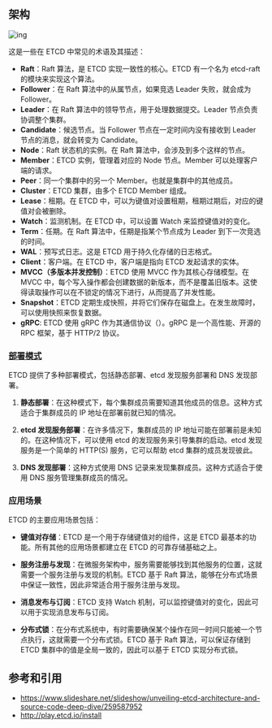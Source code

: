 ## 架构

![ing](https://static.apiseven.com/uploads/2023/02/23/KCin3Lzq_220592786-0d6d9605-4fbe-43d4-9f7e-798b9b072af9.png)

这是一些在 ETCD 中常见的术语及其描述：

- **Raft**：Raft 算法，是 ETCD 实现一致性的核心。ETCD 有一个名为 etcd-raft 的模块来实现这个算法。
- **Follower**：在 Raft 算法中的从属节点，如果竞选 Leader 失败，就会成为 Follower。
- **Leader**：在 Raft 算法中的领导节点，用于处理数据提交。Leader 节点负责协调整个集群。
- **Candidate**：候选节点。当 Follower 节点在一定时间内没有接收到 Leader 节点的消息，就会转变为 Candidate。
- **Node**：Raft 状态机的实例。在 Raft 算法中，会涉及到多个这样的节点。
- **Member**：ETCD 实例，管理着对应的 Node 节点。Member 可以处理客户端的请求。
- **Peer**：同一个集群中的另一个 Member。也就是集群中的其他成员。
- **Cluster**：ETCD 集群，由多个 ETCD Member 组成。
- **Lease**：租期。在 ETCD 中，可以为键值对设置租期，租期过期后，对应的键值对会被删除。
- **Watch**：监测机制。在 ETCD 中，可以设置 Watch 来监控键值对的变化。
- **Term**：任期。在 Raft 算法中，任期是指某个节点成为 Leader 到下一次竞选的时间。
- **WAL**：预写式日志。这是 ETCD 用于持久化存储的日志格式。
- **Client**：客户端。在 ETCD 中，客户端是指向 ETCD 发起请求的实体。
- **MVCC（多版本并发控制）**：ETCD 使用 MVCC 作为其核心存储模型。在 MVCC 中，每个写入操作都会创建数据的新版本，而不是覆盖旧版本。这使得读取操作可以在不锁定的情况下进行，从而提高了并发性能。
- **Snapshot**：ETCD 定期生成快照，并将它们保存在磁盘上。在发生故障时，可以使用快照来恢复数据。
- **gRPC**: ETCD 使用 gRPC 作为其通信协议（）。gRPC 是一个高性能、开源的 RPC 框架，基于 HTTP/2 协议。

### [部署模式](https://etcd.io/docs/v3.5/op-guide/clustering/)

ETCD 提供了多种部署模式，包括静态部署、etcd 发现服务部署和 DNS 发现部署。

1. **静态部署**：在这种模式下，每个集群成员需要知道其他成员的信息。这种方式适合于集群成员的 IP 地址在部署前就已知的情况。

2. **etcd 发现服务部署**：在许多情况下，集群成员的 IP 地址可能在部署前是未知的。在这种情况下，可以使用 etcd 的发现服务来引导集群的启动。etcd 发现服务是一个简单的 HTTP(S) 服务，它可以帮助 etcd 集群的成员发现彼此。

3. **DNS 发现部署**：这种方式使用 DNS 记录来发现集群成员。这种方式适合于使用 DNS 服务管理集群成员的情况。

### 应用场景

ETCD 的主要应用场景包括：

- **键值对存储**：ETCD 是一个用于存储键值对的组件，这是 ETCD 最基本的功能。所有其他的应用场景都建立在 ETCD 的可靠存储基础之上。

- **服务注册与发现**：在微服务架构中，服务需要能够找到其他服务的位置，这就需要一个服务注册与发现的机制。ETCD 基于 Raft 算法，能够在分布式场景中保证一致性，因此非常适合用于服务注册与发现。

- **消息发布与订阅**：ETCD 支持 Watch 机制，可以监控键值对的变化，因此可以用于实现消息发布与订阅。

- **分布式锁**：在分布式系统中，有时需要确保某个操作在同一时间只能被一个节点执行，这就需要一个分布式锁。ETCD 基于 Raft 算法，可以保证存储到 ETCD 集群中的值是全局一致的，因此可以基于 ETCD 实现分布式锁。

## 参考和引用

- https://www.slideshare.net/slideshow/unveiling-etcd-architecture-and-source-code-deep-dive/259587952
- http://play.etcd.io/install
